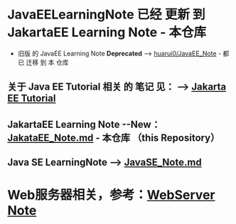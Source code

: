 # JavaEELearningNote 已经 更新 到 JakartaEE Learning Note - 本仓库
  * 旧版 的 JavaEE Learning Note **Deprecated** --> [huarui0/JavaEE_Note](https://github.com/huarui0/JavaEE_Note/tree/master) - 都已 迁移 到 本 仓库
## 关于 Java EE Tutorial 相关 的 笔记 见： --> [Jakarta EE Tutorial](https://github.com/squirrel-nest/JakartaEE_Note/blob/master/JakartaEE_Tutorial_Note.md)
## JakartaEE Learning Note --**New**：[JakataEE_Note.md](https://github.com/squirrel-nest/JakartaEE_Note/blob/master/JakartaEE_Note.md) - 本仓库 （this Repository）<br>

## Java SE LearningNote --> [JavaSE_Note.md](https://github.com/squirrel-nest/JavaSELearningNote/blob/master/JavaSE_Note.md)<br>

# Web服务器相关，参考：[WebServer Note](https://github.com/huarui0/WebServer_Note)<br>
